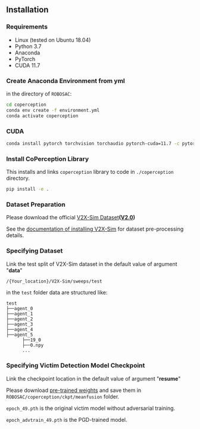 ## Installation

### Requirements

* Linux (tested on Ubuntu 18.04)
* Python 3.7
* Anaconda
* PyTorch
* CUDA 11.7

### Create Anaconda Environment from yml

in the directory of `ROBOSAC`:

```bash
cd coperception
conda env create -f environment.yml
conda activate coperception
```

### CUDA

```bash
conda install pytorch torchvision torchaudio pytorch-cuda=11.7 -c pytorch -c nvidia
```

### Install CoPerception Library

This installs and links `coperception` library to code in `./coperception` directory.

```bash
pip install -e .
```

### Dataset Preparation

Please download the official [V2X-Sim Dataset](https://ai4ce.github.io/V2X-Sim/download.html)**(<u>V2.0</u>)**

See the [documentation of installing V2X-Sim](https://coperception.readthedocs.io/en/latest/datasets/v2x_sim/) for dataset pre-processing details.


### Specifying Dataset

Link the test split of V2X-Sim dataset in the default value of argument "**data**"

```bash
/{Your_location}/V2X-Sim/sweeps/test
```

in the `test` folder data are structured like:

```
test
├──agent_0
├──agent_1
├──agent_2
├──agent_3
├──agent_4
├──agent_5
      ├──19_0
	  ├──0.npy		
	  ...
```



### Specifying Victim Detection Model Checkpoint

Link the checkpoint location in the default value of argument "**resume**"

Please download [pre-trained weights](https://drive.google.com/drive/folders/1dGEYIzc5ITFKR0TSZfXPYAIw2GBo4oBT?usp=share_link) and save them in `ROBOSAC/coperception/ckpt/meanfusion` folder.

`epoch_49.pth` is the original victim model without adversarial training.

`epoch_advtrain_49.pth` is the PGD-trained model.
